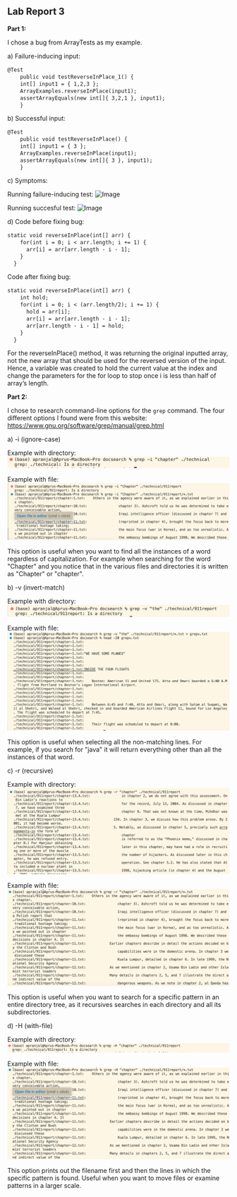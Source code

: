 ## Lab Report 3

**Part 1:**

I chose a bug from ArrayTests as my example.

a) Failure-inducing input:
```
@Test 
	public void testReverseInPlace_1() {
    int[] input1 = { 1,2,3 };
    ArrayExamples.reverseInPlace(input1);
    assertArrayEquals(new int[]{ 3,2,1 }, input1);
	}
```

b) Successful input:
```
@Test 
	public void testReverseInPlace() {
    int[] input1 = { 3 };
    ArrayExamples.reverseInPlace(input1);
    assertArrayEquals(new int[]{ 3 }, input1);
	}
```

c) Symptoms:

Running failure-inducing test:
![Image]()

Running succesful test:
![Image]()

d) Code before fixing bug:
```
static void reverseInPlace(int[] arr) {
    for(int i = 0; i < arr.length; i += 1) {
      arr[i] = arr[arr.length - i - 1];
    }
  }
```

   Code after fixing bug:
```
static void reverseInPlace(int[] arr) {
    int hold;
    for(int i = 0; i < (arr.length/2); i += 1) {
      hold = arr[i];
      arr[i] = arr[arr.length - i - 1];
      arr[arr.length - i - 1] = hold;
    }
  }
```

For the reverseInPlace() method, it was returning the original inputted array, not the new array that should be used for the reversed version of the input. Hence, a variable was created to hold the current value at the index and change the parameters for the for loop to stop once i is less than half of array’s length.

 
**Part 2:**

I chose to research command-line options for the `grep` command. The four different options I found were from this website: https://www.gnu.org/software/grep/manual/grep.html 

a) -i (ignore-case)

Example with directory:
![Image](directory_i.png)

Example with file:
![Image](file_i.png)

This option is useful when you want to find all the instances of a word regardless of capitalization. For example when searching for the word "Chapter" and you notice that in the various files and directories it is written as "Chapter" or "chapter". 

b) -v (invert-match)

Example with directory:
![Image](directory_v.png)

Example with file:
![Image](file_v.png)

This option is useful when selecting all the non-matching lines. For example, if you search for "java" it will return everything other than all the instances of that word.

c) -r (recursive)

Example with directory:
![Image](directory_r.png)

Example with file:
![Image](file_r.png)

This option is useful when you want to search for a specific pattern in an entire directory tree, as it recursives searches in each directory and all its subdirectories.

d) -H (with-file)

Example with directory:
![Image](directoryH.png)

Example with file:
![Image](fileH.png)

This option prints out the filename first and then the lines in which the specific pattern is found. Useful when you want to move files or examine patterns in a larger scale.
